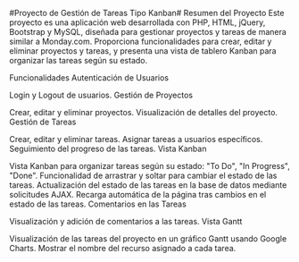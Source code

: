 #Proyecto de Gestión de Tareas Tipo Kanban#
Resumen del Proyecto
Este proyecto es una aplicación web desarrollada con PHP, HTML, jQuery, Bootstrap y MySQL, diseñada para gestionar proyectos y tareas de manera similar a Monday.com. Proporciona funcionalidades para crear, editar y eliminar proyectos y tareas, y presenta una vista de tablero Kanban para organizar las tareas según su estado.

Funcionalidades
Autenticación de Usuarios

Login y Logout de usuarios.
Gestión de Proyectos

Crear, editar y eliminar proyectos.
Visualización de detalles del proyecto.
Gestión de Tareas

Crear, editar y eliminar tareas.
Asignar tareas a usuarios específicos.
Seguimiento del progreso de las tareas.
Vista Kanban

Vista Kanban para organizar tareas según su estado: "To Do", "In Progress", "Done".
Funcionalidad de arrastrar y soltar para cambiar el estado de las tareas.
Actualización del estado de las tareas en la base de datos mediante solicitudes AJAX.
Recarga automática de la página tras cambios en el estado de las tareas.
Comentarios en las Tareas

Visualización y adición de comentarios a las tareas.
Vista Gantt

Visualización de las tareas del proyecto en un gráfico Gantt usando Google Charts.
Mostrar el nombre del recurso asignado a cada tarea.
